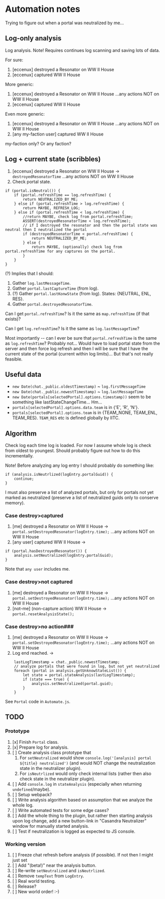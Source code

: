 Automation notes
================

Trying to figure out when a portal was neutralized by me...

Log-only analysis
-----------------

Log analysis. Note! Requires continues log scanning and saving lots of data.  

For sure:
1. [eccenux]	destroyed a Resonator on WW II House
2. [eccenux]	captured WW II House

More generic:
1. [eccenux]	destroyed a Resonator on WW II House
...any actions NOT on WW II House
2. [eccenux]	captured WW II House

Even more generic:
1. [eccenux]	destroyed a Resonator on WW II House
...any actions NOT on WW II House
2. [any my-faction user]	captured WW II House

my-faction only? Or any faction?

Log + current state (scribbles)
-------------------

1. [eccenux]	destroyed a Resonator on WW II House -> `destroyedResonatorTime`
...any actions NOT on WW II House
2. Check portal state.

```
if (portal.isNeutral()) {
	if (portal.refreshTime == log.refreshTime) {
		return NEUTRALIZED_BY_ME;
	} else if (portal.refreshTime > log.refreshTime) {
		return MAYBE, REFRESH_LOG;
	} else if (portal.refreshTime < log.refreshTime) {
		//return MAYBE, check log from portal.refreshTime;
		ASSERT(destroyedResonatorTime < log.refreshTime);
		// if I destroyed the resonator and then the portal state was neutral then I neutralized the portal
		if (destroyedResonatorTime < portal.refreshTime) {
			return NEUTRALIZED_BY_ME;
		} else {
			return MAYBE, (optionally) check log from portal.refreshTime for any captures on the portal.
		}
	}
}
```

(?) Implies that I should:
1. Gather `log.lastMessageTime`.
2. Gather `portal.lastCaptureTime` (from log).
3. (?) Gather `portal.lastKonwState` (from log). States: {NEUTRAL, ENL, RES}.
4. Gather `portal.destroyedResonatorTime`.


Can I get `portal.refreshTime`? Is it the same as `map.refreshTime` (if that exists)?

Can I get `log.refreshTime`? Is it the same as `log.lastMessageTime`?

Most importantly -- can I ever be sure that `portal.refreshTime` is the same as `log.refreshTime`? Probably not... Would have to load portal state from the server and then force log refresh and then I will be sure that I have the current state of the portal (current within log limits)... But that's not really feasible.

Useful data
-----------

* `new Date(chat._public.oldestTimestamp)` ~ `log.firstMessageTime`
* `new Date(chat._public.newestTimestamp)` ~ `log.lastMessageTime`
* `new Date(portals[selectedPortal].options.timestamp))` seem to be something like lastStateChangeTime... Hm...
* `portals[selectedPortal].options.data.team` is in {'E', 'R', 'N'}.
* `portals[selectedPortal].options.team` is in {TEAM_NONE, TEAM_ENL, TEAM_RES}. `TEAM_RES` etc is defined globally by IITC.

Algorithm
---------

Check log each time log is loaded. For now I assume whole log is check from oldest to youngest. Should probably figure out how to do this incrementally.

Note! Before analyzing any log entry I should probably do something like:
```
if (analysis.isNeutrlized(logEntry.portalGuid)) {
	continue;
}
```
I must also preserve a list of analyzed portals, but only for portals not yet marked as neutralized (preserve a list of neutralized guids only to conserve memory).

### Case destroy>captured ###
1. [me]	destroyed a Resonator on WW II House -> `portal.setDestroyedResonator(logEntry.time);`
...any actions NOT on WW II House
2. [any user]	captured WW II House  ->
```
if (portal.hasDestroyedResonator()) {
	analysis.setNeutralized(logEntry.portalGuid);
}
```

Note that `any user` includes me.

### Case destroy>not captured ###
1. [me]	destroyed a Resonator on WW II House -> `portal.setDestroyedResonator(logEntry.time);`
...any actions NOT on WW II House
2. [not-me]	(non-capture action) WW II House  -> `portal.resetAnalysisState();`

### Case destroy>no action###
1. [me]	destroyed a Resonator on WW II House -> `portal.setDestroyedResonator(logEntry.time);`
...any actions NOT on WW II House
2. Log end reached. ->
```
	lastLogTimestamp = chat._public.newestTimestamp;
	// analyze portals that were found in log, but not yet neutralized
	foreach (portal in analysis.getUnknowStateList()) {
		let state = portal.stateAnalysis(lastLogTimestamp);
		if (state === true) {
			analysis.setNeutralized(portal.guid);
		}
	}
```

See `Portal` code in `Automate.js`.

TODO
----

### Prototype ###

1. [x] Finish `Portal` class.
2. [x] Prepare log for analysis.
2. [ ] Create analysis class prototype that
	1. For `setNeutralized` would show `console.log('[analysis] portal ${title} neutralized')` (and would NOT change the neutralization state in the neutralizer plugin).
	2. For `isNeutrlized` would only check internal lists (rather then also check state in the neutralizer plugin). 
2. [ ] Add `console.log` in `stateAnalysis` (especially when returning `undefined`/maybe).
3. [ ] Setup webpack?
3. [ ] Write analysis algorithm based on assumption that we analyze the whole log.
4. [ ] Write automated tests for some edge cases? 
5. [ ] Add the whole thing to the plugin, but rather then starting analysis upon log change, add a new button-link in "Casandra Neutralizer" window for manually started analysis. 
6. [ ] Test if neutralization is logged as expected to JS console.

### Working version ###

1. [ ] Freeze chat refresh before analysis (if possible). If not then I might just set 
2. [ ] Add "(beta!)" near the analysis button.
3. [ ] Re-write `setNeutralized` and `isNeutrlized`.
4. [ ] Remove `tempText` from `LogEntry`.
10. [ ] Real world testing. 
50. [ ] Release?
100. [ ] New world order! :-)
